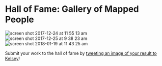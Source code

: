 # Hall of Fame: Gallery of Mapped People

![screen shot 2017-12-24 at 11 55 13 am](https://user-images.githubusercontent.com/454690/34328872-5e9e5012-e8a1-11e7-9ae5-f43ed04f2589.png)
![screen shot 2017-12-25 at 9 38 23 am](https://user-images.githubusercontent.com/454690/34341958-88caaece-e957-11e7-9141-57ac2f52485b.png)
![screen shot 2018-01-19 at 11 43 25 am](https://user-images.githubusercontent.com/454690/35173776-83d59f5e-fd21-11e7-9b9d-9577d1f3b646.png)

Submit your work to the hall of fame by [tweeting an image of your result to Kelsey](https://twitter.com/ifoundtheme)!

